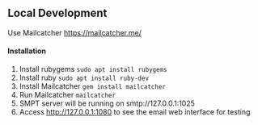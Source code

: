## Local Development
Use Mailcatcher https://mailcatcher.me/

#### Installation
1. Install rubygems `sudo apt install rubygems`
2. Install ruby `sudo apt install ruby-dev`
3. Install Mailcatcher `gem install mailcatcher`
4. Run Mailcatcher `mailcatcher`
5. SMPT server will be running on smtp://127.0.0.1:1025
6. Access http://127.0.0.1:1080 to see the email web interface for testing